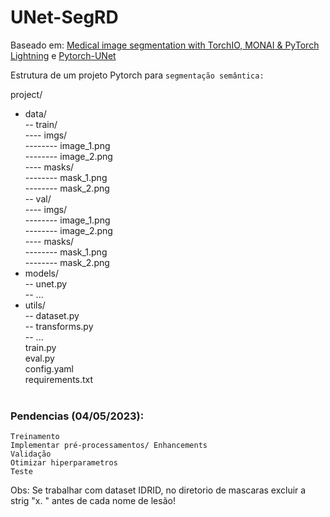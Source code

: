 ﻿# UNet-SegRD

Baseado em: [Medical image segmentation with TorchIO, MONAI & PyTorch Lightning](https://github.com/Project-MONAI/tutorials/blob/main/modules/TorchIO_MONAI_PyTorch_Lightning.ipynb) e [Pytorch-UNet](https://github.com/milesial/Pytorch-UNet)


Estrutura de um projeto Pytorch para ```segmentação semântica:```

project/<br>
* data/<br>
-- train/<br>
---- imgs/<br>
-------- image_1.png<br>
-------- image_2.png<br>
---- masks/<br>
-------- mask_1.png<br>
-------- mask_2.png<br>
-- val/<br>
---- imgs/<br>
-------- image_1.png<br>
-------- image_2.png<br>
---- masks/<br>
-------- mask_1.png<br>
-------- mask_2.png<br>
* models/<br>
-- unet.py<br>
-- ...<br>
* utils/<br>
-- dataset.py<br>
-- transforms.py<br>
-- ...<br>
train.py<br>
eval.py<br>
config.yaml<br>
requirements.txt<br><br>

### Pendencias (04/05/2023): 
    Treinamento
    Implementar pré-processamentos/ Enhancements
    Validação
    Otimizar hiperparametros
    Teste

Obs: Se trabalhar com dataset IDRID, no diretorio de mascaras excluir a strig "x. " antes de cada nome de lesão!
     